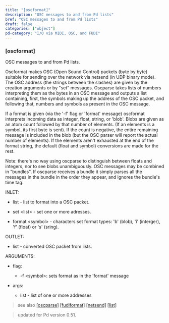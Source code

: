 ```yaml
---
title: "[oscformat]"
description: "OSC messages to and from Pd lists"
bref: "OSC messages to and from Pd lists"
draft: false
categories: ["object"]
pd-category: "I/O via MIDI, OSC, and FUDI"
---
```


### [oscformat]

OSC messages to and from Pd lists.

Oscformat makes OSC (Open Sound Control) packets (byte by byte) suitable for sending over the network via netsend (in UDP binary mode). The OSC address (the strings between the slashes) are given by the creation arguments or by "set" messages. Oscparse takes lists of numbers interpreting them as the bytes in an OSC message and outputs a list containing, first, the symbols making up the address of the OSC packet, and following that, numbers and symbols as present in the OSC message.

If a format is given (via the '-f' flag or 'format' message) oscformat interprets incoming data as integer, float, string, or 'blob'. Blobs are given as an atom count followed by that number of elements. (If an elements is a symbol, its first byte is sent). If the count is negative, the entire remaining message is included in the blob (but the OSC parser will report the actual number of elements). If the elements aren't exhausted at the end of the format string, the default (float and symbol) conversions are made for the rest.

Note: there's no way using oscparse to distinguish between floats and integers, nor to see blobs unambiguously. OSC messages may be combined in "bundles". If oscparse receives a bundle it simply parses all the messages in the bundle in the order they appear, and ignores the bundle's time tag.

INLET:

- list - list to format into a OSC packet.

- set &lt;list&gt; - set one or more adresses.

- format &lt;symbol&gt; - characters set format types: 'b' (blob),  'i' (interger),  'f' (float) or 's' (sring).

OUTLET:

- list - converted OSC packet from lists.

ARGUMENTS:

- flag:

  - -f &lt;symbol&gt;: sets format as in the 'format' message

- args:

  - list - list of one or more addresses
  
> see also [[oscparse]](../oscparse) [[fudiformat]](../fudiformat) [[netsend]](../netsend) [[list]](../list) 
 
> updated for Pd version 0.51.
 
